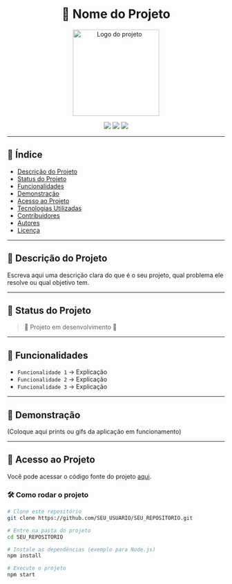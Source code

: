 <h1 align="center">📌 Nome do Projeto</h1>

<p align="center">
  <img src="link-da-sua-imagem-ou-logo.png" alt="Logo do projeto" width="200"/>
</p>

<p align="center">
  <img src="https://img.shields.io/badge/status-em%20desenvolvimento-green"/>
  <img src="https://img.shields.io/github/license/SEU_USUARIO/SEU_REPOSITORIO"/>
  <img src="https://img.shields.io/github/stars/SEU_USUARIO/SEU_REPOSITORIO?style=social"/>
</p>

---

## 📖 Índice
- [Descrição do Projeto](#descrição-do-projeto)
- [Status do Projeto](#status-do-projeto)
- [Funcionalidades](#funcionalidades)
- [Demonstração](#demonstração)
- [Acesso ao Projeto](#acesso-ao-projeto)
- [Tecnologias Utilizadas](#tecnologias-utilizadas)
- [Contribuidores](#contribuidores)
- [Autores](#autores)
- [Licença](#licença)

---

## 📝 Descrição do Projeto
Escreva aqui uma descrição clara do que é o seu projeto, qual problema ele resolve ou qual objetivo tem.

---

## 🚧 Status do Projeto
> 🚧 Projeto em desenvolvimento 🚧  

---

## 🔨 Funcionalidades
- `Funcionalidade 1` → Explicação
- `Funcionalidade 2` → Explicação
- `Funcionalidade 3` → Explicação

---

## 🎥 Demonstração
(Coloque aqui prints ou gifs da aplicação em funcionamento)

---

## 📁 Acesso ao Projeto
Você pode acessar o código fonte do projeto [aqui](link-do-repo).

### 🛠️ Como rodar o projeto
```bash
# Clone este repositório
git clone https://github.com/SEU_USUARIO/SEU_REPOSITORIO.git

# Entre na pasta do projeto
cd SEU_REPOSITORIO

# Instale as dependências (exemplo para Node.js)
npm install

# Execute o projeto
npm start

